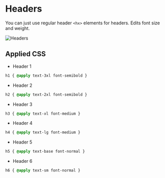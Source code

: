 # Headers

You can just use regular header `<hx>` elements for headers.
Edits font size and weight.

![Headers](https://cdn.discordapp.com/attachments/841821480089944098/1098746516857946154/image.png)

## Applied CSS
 - Header 1
 ```css
 h1 { @apply text-3xl font-semibold }
 ```
 - Header 2
 ```css
 h2 { @apply text-2xl font-semibold }
 ```
 - Header 3
 ```css
 h3 { @apply text-xl font-medium }
 ```
 - Header 4
 ```css
 h4 { @apply text-lg font-medium }
 ```
 - Header 5
 ```css
 h5 { @apply text-base font-normal }
 ```
 - Header 6
 ```css
 h6 { @apply text-sm font-normal }
 ```
